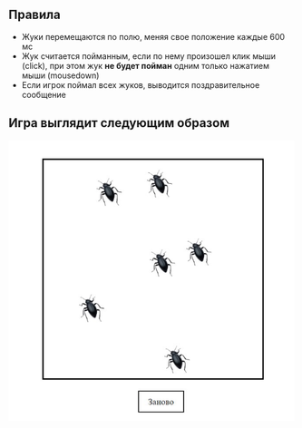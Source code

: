 ## Правила
- Жуки перемещаются по полю, меняя свое положение каждые 600 мс
- Жук считается пойманным, если по нему произошел клик мыши (click), при этом жук **не будет пойман** одним только нажатием мыши (mousedown)
- Если игрок поймал всех жуков, выводится поздравительное сообщение
 ## Игра выглядит следующим образом
![Иллюстрация к проекту](images/example.png)
